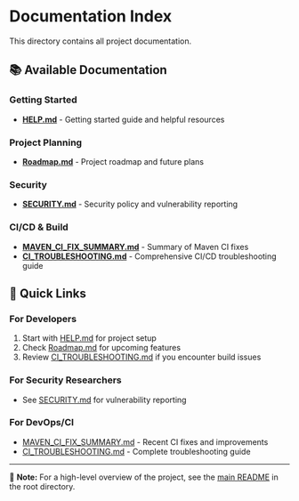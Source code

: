 # Documentation Index

This directory contains all project documentation.

## 📚 Available Documentation

### Getting Started
- **[HELP.md](HELP.md)** - Getting started guide and helpful resources

### Project Planning
- **[Roadmap.md](Roadmap.md)** - Project roadmap and future plans

### Security
- **[SECURITY.md](../SECURITY.md)** - Security policy and vulnerability reporting

### CI/CD & Build
- **[MAVEN_CI_FIX_SUMMARY.md](MAVEN_CI_FIX_SUMMARY.md)** - Summary of Maven CI fixes
- **[CI_TROUBLESHOOTING.md](CI_TROUBLESHOOTING.md)** - Comprehensive CI/CD troubleshooting guide

## 🔗 Quick Links

### For Developers
1. Start with [HELP.md](HELP.md) for project setup
2. Check [Roadmap.md](Roadmap.md) for upcoming features
3. Review [CI_TROUBLESHOOTING.md](CI_TROUBLESHOOTING.md) if you encounter build issues

### For Security Researchers
- See [SECURITY.md](../SECURITY.md) for vulnerability reporting

### For DevOps/CI
- [MAVEN_CI_FIX_SUMMARY.md](MAVEN_CI_FIX_SUMMARY.md) - Recent CI fixes and improvements
- [CI_TROUBLESHOOTING.md](CI_TROUBLESHOOTING.md) - Complete troubleshooting guide

---

📝 **Note:** For a high-level overview of the project, see the [main README](../README.md) in the root directory.

